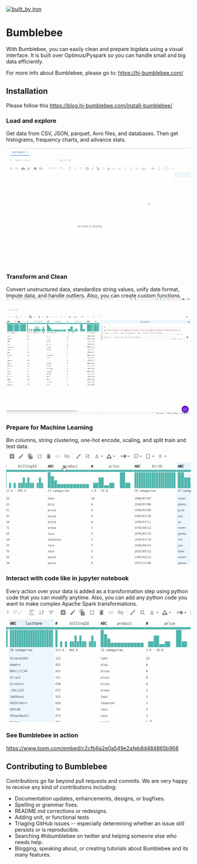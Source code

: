 [![built_by iron](https://img.shields.io/badge/built_by-iron-FF69A4.svg)](http://ironmussa.com)

# Bumblebee

With Bumblebee, you can easily clean and prepare bigdata using a visual interface. It is built over Optimus/Pyspark so you can handle small and big data efficiently.

For more info about Bumblebee, please go to:
https://hi-bumblebee.com/

## Installation

Please follow this https://blog.hi-bumblebee.com/install-bumblebee/

### Load and explore
Get data from CSV, JSON, parquet, Avro files, and databases. Then get histograms, frequency charts, and advance stats.

![Database](images/db.gif)

### Transform and Clean
Convert unstructured data, standardize string values, unify date format, Impute data, and handle outliers. Also, you can create custom functions.
![Database](images/jupyter.gif)

### Prepare for Machine Learning
Bin columns, string clustering, one-hot encode, scaling, and split train and test data.
![Database](images/ml.gif)

### Interact with code like in jupyter notebook
Every action over your data is added as a transformation step using python code that you can modify anytime. Also, you can add any python code you want to make complex Apache Spark transformations.
![Database](images/transform.gif)

### See Bumblebee in action
https://www.loom.com/embed/c2cfb6a2e0a549e2afeb8d484865b968


## Contributing to Bumblebee 
Contributions go far beyond pull requests and commits. We are very happy to receive any kind of contributions including:

* Documentation updates, enhancements, designs, or bugfixes.
* Spelling or grammar fixes.
* README.md corrections or redesigns.
* Adding unit, or functional tests
* Triaging GitHub issues -- especially determining whether an issue still persists or is reproducible.
* Searching #hibumblebee on twitter and helping someone else who needs help.
* Blogging, speaking about, or creating tutorials about Bumblebee and its many features.
